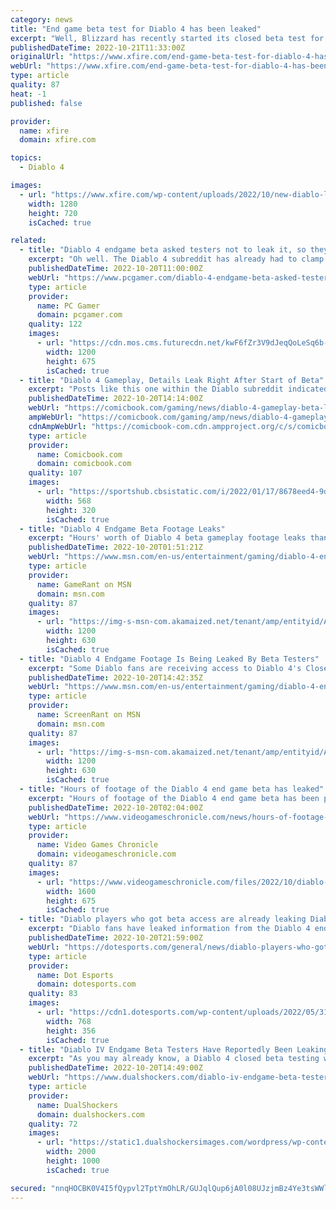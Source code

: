 ```yaml
---
category: news
title: "End game beta test for Diablo 4 has been leaked"
excerpt: "Well, Blizzard has recently started its closed beta test for the game and players have reportedly been receiving invites to it. Players invited into the beta test will have to sign a Non-Disclosure ..."
publishedDateTime: 2022-10-21T11:33:00Z
originalUrl: "https://www.xfire.com/end-game-beta-test-for-diablo-4-has-been-leaked/"
webUrl: "https://www.xfire.com/end-game-beta-test-for-diablo-4-has-been-leaked/"
type: article
quality: 87
heat: -1
published: false

provider:
  name: xfire
  domain: xfire.com

topics:
  - Diablo 4

images:
  - url: "https://www.xfire.com/wp-content/uploads/2022/10/new-diablo-leak.png"
    width: 1280
    height: 720
    isCached: true

related:
  - title: "Diablo 4 endgame beta asked testers not to leak it, so they leaked it immediately"
    excerpt: "Oh well. The Diablo 4 subreddit has already had to clamp down (opens in new tab) on posts from excited beta participants violating their NDAs, but the cat's out of the bag. The internet is already ..."
    publishedDateTime: 2022-10-20T11:00:00Z
    webUrl: "https://www.pcgamer.com/diablo-4-endgame-beta-asked-testers-not-to-leak-it-so-they-leaked-it-immediately/"
    type: article
    provider:
      name: PC Gamer
      domain: pcgamer.com
    quality: 122
    images:
      - url: "https://cdn.mos.cms.futurecdn.net/kwF6fZr3V9dJeqQoLeSq6b-1200-80.jpg"
        width: 1200
        height: 675
        isCached: true
  - title: "Diablo 4 Gameplay, Details Leak Right After Start of Beta"
    excerpt: "Posts like this one within the Diablo subreddit indicated to others who might not've been in the know that the beta was indeed live. Some have questioned whether or not PSAs like this one are against ..."
    publishedDateTime: 2022-10-20T14:14:00Z
    webUrl: "https://comicbook.com/gaming/news/diablo-4-gameplay-beta-leak/"
    ampWebUrl: "https://comicbook.com/gaming/amp/news/diablo-4-gameplay-beta-leak/"
    cdnAmpWebUrl: "https://comicbook-com.cdn.ampproject.org/c/s/comicbook.com/gaming/amp/news/diablo-4-gameplay-beta-leak/"
    type: article
    provider:
      name: Comicbook.com
      domain: comicbook.com
    quality: 107
    images:
      - url: "https://sportshub.cbsistatic.com/i/2022/01/17/8678eed4-9d9d-4a1c-a8d6-e2eb8a575660/playstation-nintendo-xbox-steam-logos.jpg?width=568&height=320"
        width: 568
        height: 320
        isCached: true
  - title: "Diablo 4 Endgame Beta Footage Leaks"
    excerpt: "Hours' worth of Diablo 4 beta gameplay footage leaks thanks to the ongoing closed beta, highlighting the game's endgame gameplay loop."
    publishedDateTime: 2022-10-20T01:51:21Z
    webUrl: "https://www.msn.com/en-us/entertainment/gaming/diablo-4-endgame-beta-footage-leaks/ar-AA13aXAn"
    type: article
    provider:
      name: GameRant on MSN
      domain: msn.com
    quality: 87
    images:
      - url: "https://img-s-msn-com.akamaized.net/tenant/amp/entityid/AA13b4kT.img?h=630&w=1200&m=6&q=60&o=t&l=f&f=jpg"
        width: 1200
        height: 630
        isCached: true
  - title: "Diablo 4 Endgame Footage Is Being Leaked By Beta Testers"
    excerpt: "Some Diablo fans are receiving access to Diablo 4's Closed Beta Test, but not all of them have been able to keep it or its gameplay secret."
    publishedDateTime: 2022-10-20T14:42:35Z
    webUrl: "https://www.msn.com/en-us/entertainment/gaming/diablo-4-endgame-footage-is-being-leaked-by-beta-testers/ar-AA13cumy"
    type: article
    provider:
      name: ScreenRant on MSN
      domain: msn.com
    quality: 87
    images:
      - url: "https://img-s-msn-com.akamaized.net/tenant/amp/entityid/AA13cAuV.img?h=630&w=1200&m=6&q=60&o=t&l=f&f=jpg"
        width: 1200
        height: 630
        isCached: true
  - title: "Hours of footage of the Diablo 4 end game beta has leaked"
    excerpt: "Hours of footage of the Diablo 4 end game beta has been published online following the launch of the closed test. The game’s latest testing phase in supposed to be confidential, meaning players aren’t ..."
    publishedDateTime: 2022-10-20T02:04:00Z
    webUrl: "https://www.videogameschronicle.com/news/hours-of-footage-of-the-diablo-4-end-game-beta-has-leaked/"
    type: article
    provider:
      name: Video Games Chronicle
      domain: videogameschronicle.com
    quality: 87
    images:
      - url: "https://www.videogameschronicle.com/files/2022/10/diablo-4-necromancer.jpg"
        width: 1600
        height: 675
        isCached: true
  - title: "Diablo players who got beta access are already leaking Diablo 4 endgame details"
    excerpt: "Diablo fans have leaked information from the Diablo 4 end-game beta. Blizzard sent out beta invites to players who have recently “spent significant amounts of time” playing the end-game experiences of ..."
    publishedDateTime: 2022-10-20T21:59:00Z
    webUrl: "https://dotesports.com/general/news/diablo-players-who-got-beta-access-are-already-leaking-diablo-4-endgame-details"
    type: article
    provider:
      name: Dot Esports
      domain: dotesports.com
    quality: 83
    images:
      - url: "https://cdn1.dotesports.com/wp-content/uploads/2022/05/31100852/diablo-gear-key-art-768x356.png"
        width: 768
        height: 356
        isCached: true
  - title: "Diablo IV Endgame Beta Testers Have Reportedly Been Leaking Footage"
    excerpt: "As you may already know, a Diablo 4 closed beta testing was scheduled for this year, which has gone live a few days earlier apparently, as some invited players have shared their invitation email from ..."
    publishedDateTime: 2022-10-20T14:49:00Z
    webUrl: "https://www.dualshockers.com/diablo-iv-endgame-beta-testers-leaking-footage/"
    type: article
    provider:
      name: DualShockers
      domain: dualshockers.com
    quality: 72
    images:
      - url: "https://static1.dualshockersimages.com/wordpress/wp-content/uploads/2022/10/Diablo-4.jpg"
        width: 2000
        height: 1000
        isCached: true

secured: "nnqHOCBK0V4I5fQypvl2TptYmOhLR/GUJqlQup6jA0l08UJzjmBz4Ye3tsWWlwi4cy7r+d6KyO7Du4SRNfVeYrVNh2fR8Lw0SXrU6WvbXl7e9PW4gmvU17GTfdVkLMiPzov+xJLlv4z46qZ2vgz9y4AukXJtInB0dKkdildEomdu67Gk8sh2FzzXyatnjM0od9haYykutPLAw3igeg4lXXpWOlRh68L4UMFaqVB98PywdA9CoMO9Dt/SXUimFclz+pHOb+SArGw92IN4LMCWP7SdTYLdQCvUDDH0Ah4TMoYNve95dKars7j9yESHIOPnMXw5KWsldInCkoLqNqT1LBMUKrAbsZOnJkwLz15bmtQ=;KB4B1IzHeXBcCJjbF4SY8Q=="
---
```


